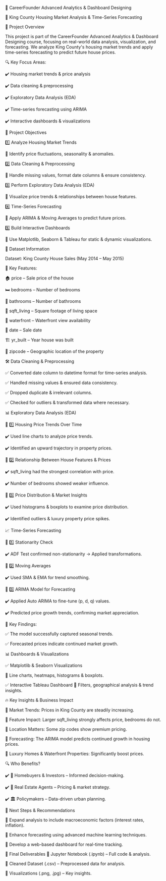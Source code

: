 🚀 CareerFounder Advanced Analytics & Dashboard Designing

🏡 King County Housing Market Analysis & Time-Series Forecasting

📌 Project Overview

This project is part of the CareerFounder Advanced Analytics & Dashboard Designing course, focusing on real-world data analysis, visualization, and forecasting. We analyze King County's housing market trends and apply time-series forecasting to predict future house prices.

🔍 Key Focus Areas:

✔️ Housing market trends & price analysis

✔️ Data cleaning & preprocessing

✔️ Exploratory Data Analysis (EDA)

✔️ Time-series forecasting using ARIMA

✔️ Interactive dashboards & visualizations

🎯 Project Objectives

1️⃣ Analyze Housing Market Trends

📌 Identify price fluctuations, seasonality & anomalies.

2️⃣ Data Cleaning & Preprocessing

📌 Handle missing values, format date columns & ensure consistency.

3️⃣ Perform Exploratory Data Analysis (EDA)

📌 Visualize price trends & relationships between house features.

4️⃣ Time-Series Forecasting

📌 Apply ARIMA & Moving Averages to predict future prices.

5️⃣ Build Interactive Dashboards

📌 Use Matplotlib, Seaborn & Tableau for static & dynamic visualizations.

📂 Dataset Information

Dataset: King County House Sales (May 2014 – May 2015)

🔑 Key Features:

🏠 price – Sale price of the house

🛏 bedrooms – Number of bedrooms

🛁 bathrooms – Number of bathrooms

📏 sqft_living – Square footage of living space

🌊 waterfront – Waterfront view availability

📅 date – Sale date

🏗 yr_built – Year house was built

📍 zipcode – Geographic location of the property

🛠 Data Cleaning & Preprocessing

✅ Converted date column to datetime format for time-series analysis.

✅ Handled missing values & ensured data consistency.

✅ Dropped duplicate & irrelevant columns.

✅ Checked for outliers & transformed data where necessary.

📊 Exploratory Data Analysis (EDA)

🔹 1️⃣ Housing Price Trends Over Time

✔️ Used line charts to analyze price trends.

✔️ Identified an upward trajectory in property prices.

🔹 2️⃣ Relationship Between House Features & Prices

✔️ sqft_living had the strongest correlation with price.

✔️ Number of bedrooms showed weaker influence.

🔹 3️⃣ Price Distribution & Market Insights

✔️ Used histograms & boxplots to examine price distribution.

✔️ Identified outliers & luxury property price spikes.

📈 Time-Series Forecasting

🔹 1️⃣ Stationarity Check

✔️ ADF Test confirmed non-stationarity → Applied transformations.

🔹 2️⃣ Moving Averages

✔️ Used SMA & EMA for trend smoothing.

🔹 3️⃣ ARIMA Model for Forecasting

✔️ Applied Auto ARIMA to fine-tune (p, d, q) values.

✔️ Predicted price growth trends, confirming market appreciation.

📌 Key Findings:

✅ The model successfully captured seasonal trends.

✅ Forecasted prices indicate continued market growth.

📊 Dashboards & Visualizations

✅ Matplotlib & Seaborn Visualizations

📌 Line charts, heatmaps, histograms & boxplots.

✅ Interactive Tableau Dashboard
📌 Filters, geographical analysis & trend insights.

🔥 Key Insights & Business Impact

📌 Market Trends: Prices in King County are steadily increasing.

📌 Feature Impact: Larger sqft_living strongly affects price, bedrooms do not.

📌 Location Matters: Some zip codes show premium pricing.

📌 Forecasting: The ARIMA model predicts continued growth in housing prices.

📌 Luxury Homes & Waterfront Properties: Significantly boost prices.

🔍 Who Benefits?

✔️ 🏡 Homebuyers & Investors – Informed decision-making.

✔️ 🏢 Real Estate Agents – Pricing & market strategy.

✔️ 🏛 Policymakers – Data-driven urban planning.

🚀 Next Steps & Recommendations

🔹 Expand analysis to include macroeconomic factors (interest rates, inflation).

🔹 Enhance forecasting using advanced machine learning techniques.

🔹 Develop a web-based dashboard for real-time tracking.

🎯 Final Deliverables
📌 Jupyter Notebook (.ipynb) – Full code & analysis.

📌 Cleaned Dataset (.csv) – Preprocessed data for analysis.

📌 Visualizations (.png, .jpg) – Key insights.

